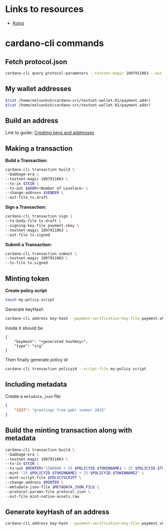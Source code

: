 # Links to resources
* [Koios](https://www.koios.rest/)


# cardano-cli commands

## Fetch protocol.json
```Bash
cardano-cli query protocol-parameters --testnet-magic 1097911063 --out-file protocol.json
```

## My wallet addresses
```Bash
$(cat /home/nelsonksh/cardano-src/testnet-wallet-01/payment.addr)
$(cat /home/nelsonksh/cardano-src/testnet-wallet-02/payment.addr)
```

## Build an address
Link to guide: [Creating keys and addresses](https://developers.cardano.org/docs/stake-pool-course/handbook/keys-addresses/)

## Making a transaction
**Build a Transaction:**
```Bash
cardano-cli transaction build \
--babbage-era \
--testnet-magic 1097911063 \
--tx-in $TXIN \
--tx-out $ADDR+<Number of Lovelace> \
--change-address $SENDER \
--out-file tx.draft
```
**Sign a Transaction:**
```Bash
cardano-cli transaction sign \
--tx-body-file tx.draft \
--signing-key-file payment.skey \
--testnet-magic 1097911063 \
--out-file tx.signed
```
**Submit a Transaction:**
```Bash
cardano-cli transaction submit \
--testnet-magic 1097911063 \
--tx-file tx.signed
```


## Minting token
**Create policy script**
```Bash
touch my-policy.script
```
Generate keyHash
```Bash
cardano-cli address key-hash --payment-verification-key-file payment.vkey
```
Inside it should be
```text
{
    "keyHash": "<generated hashKey>",
    "type": "sig"
}
```
Then finally generate policy id
```Bash
cardano-cli transaction policyid --script-file my-policy.script
```

## Including metadata
Create a `metadata.json` file
```json
{
    "1337": "greetings from ppbl summer 2022"
}
```


## Build the minting transaction along with metadata
```Bash
cardano-cli transaction build \
--babbage-era \
--testnet-magic 1097911063 \
--tx-in $TXIN \
--tx-out $MINTER+"1500000 + 25 $POLICYID.$TOKENNAME1 + 25 $POLICYID.$TOKENNAME2" \
--mint "25 $POLICYID.$TOKENNAME1 + 25 $POLICYID.$TOKENNAME2" \
--mint-script-file $POLICYSCRIPT \
--change-address $MINTER \
--metadata-json-file $METADATA_JSON_FILE \
--protocol-params-file protocol.json \
--out-file mint-native-assets.raw
```


## Generate keyHash of an address
```Bash
cardano-cli address key-hash --payment-verification-key-file payment.vkey
```
